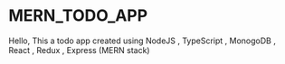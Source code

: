 # MERN_TODO_APP
Hello, This a todo app created using NodeJS , TypeScript , MonogoDB , React , Redux , Express (MERN stack)
